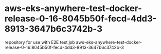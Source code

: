 # aws-eks-anywhere-test-docker-release-0-16-8045b50f-fecd-4dd3-8913-3647b6c3742b-3
repository for use with E2E test job aws-eks-anywhere-test-docker-release-0-16:8045b50f-fecd-4dd3-8913-3647b6c3742b-3

